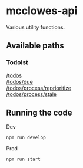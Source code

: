 # mcclowes-api

Various utility functions.


## Available paths

### Todoist

[/todos](https://api.mcclowes.com//todos)  
[/todos/due](https://api.mcclowes.com//todos/due)  
[/todos/process/reprioritize](https://api.mcclowes.com//todos/process/reprioritize)  
[/todos/process/stale](https://api.mcclowes.com//todos/process/stale)  

## Running the code

Dev
```
npm run develop
```

Prod
```
npm run start
```
